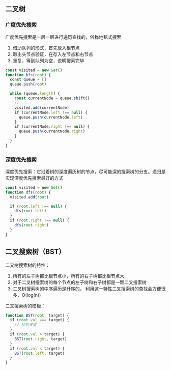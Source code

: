 ## 二叉树

### 广度优先搜索

广度优先搜索是一层一层进行遍历查找的，俗称地毯式搜索

1. 借助队列的形式，首先放入根节点
2. 取出头节点验证，在存入左节点和右节点
3. 重复，等到队列为空，说明搜索完毕
<!--
     3
   /   \
  9    20
/  \  /  \
1  4 15   7

广度优先搜索的顺序是：3 9 20 1 4 15 7
-->

```js
const visited = new Set()
function bfs(root) {
  const queue = []
  queue.push(root)

  while (queue.length) {
    const currentNode = queue.shift()
    //....
    visited.add(currentNode)
    if (currentNode.left !== null) {
      queue.push(currentNode.left)
    }
    if (currentNode.right !== null) {
      queue.push(currentNode.right)
    }
  }
}
```

### 深度优先搜索

深度优先搜索：它沿着树的深度遍历树的节点，尽可能深的搜索树的分支。递归是实现深度优先搜索最好的方式

<!--
     3
   /   \
  9    20
/  \  /  \
1  4 15   7

深度优先搜索的顺序是：3 9 1 4 20 15 7
-->

```js
const visited = new Set()
function dfs(root) {
  visited.add(root)

  if (root.left !== null) {
    dfs(root.left)
  }
  if (root.right !== null) {
    dfs(root.right)
  }
}
```

## 二叉搜索树（BST）

二叉树搜索树的特性：

1. 所有的左子树都比根节点小，所有的右子树都比根节点大
2. 对于二叉树搜索树的每个节点的左子树和右子树都是一颗二叉搜索树
3. 二叉树搜索树的中序遍历是升序的， 利用这一特性二叉搜索树的查找会方便很多，O(log(n))

二叉搜索树的模板：

```js
function BST(root, target) {
  if (root.val === target) {
    // 找到该值
  }
  if (root.val > target) {
    BST(root.right, target)
  }
  if (root.val < target) {
    BST(root.left, target)
  }
}
```
